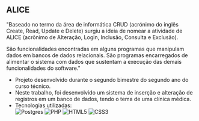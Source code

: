 ## ALICE
"Baseado no termo da área de informática CRUD (acrónimo do inglês Create, Read, Update e Delete) surgiu a ideia de nomear a atividade de ALICE (acrônimo de Alteração, Login, Inclusão, Consulta e Exclusão).

São funcionalidades encontradas em alguns programas que manipulam dados em bancos de dados relacionais. São programas encarregados de alimentar o sistema com dados que sustentam a execução das demais funcionalidades do software."

- Projeto desenvolvido durante o segundo bimestre do segundo ano do curso técnico.
- Neste trabalho, foi desenvolvido um sistema de inserção e alteração de registros em um banco de dados, tendo o tema de uma clínica médica.
- Tecnologias utilizadas:   
  <img alt="Postgres" src ="https://img.shields.io/badge/postgres-%23316192.svg?style=for-the-badge&logo=postgresql&logoColor=white"/> <img alt="PHP" src="https://img.shields.io/badge/php-%23777BB4.svg?style=for-the-badge&logo=php&logoColor=white"/>  <img alt="HTML5" src="https://img.shields.io/badge/html5-%23E34F26.svg?style=for-the-badge&logo=html5&logoColor=white"/> <img alt="CSS3" src="https://img.shields.io/badge/css3-%231572B6.svg?style=for-the-badge&logo=css3&logoColor=white"/>
